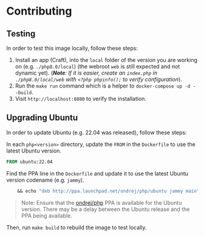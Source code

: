 # Contributing

## Testing

In order to test this image locally, follow these steps:

1. Install an app (Craft), into the `local` folder of the version you are working on (e.g. `./php8.0/local`) (the webroot `web` is still expected and not dynamic yet). (_**Note**: If it is easier, create an `index.php` in `./php8.0/local/web` with `<?php phpinfo();` to verify configuration_).
2. Run the `make run` command which is a helper to `docker-compose up -d --build`.
3. Visit `http://localhost:8080` to verify the installation.

## Upgrading Ubuntu

In order to update Ubuntu (e.g. 22.04 was released), follow these steps:

In each `php<version>` directory, update the `FROM` in the `Dockerfile` to use the latest Ubuntu version.

```Dockerfile
FROM ubuntu:22.04
```

Find the PPA line in the `Dockerfile` and update it to use the latest Ubuntu version codename (e.g. `jammy`).

```Dockerfile
    && echo "deb http://ppa.launchpad.net/ondrej/php/ubuntu jammy main" > /etc/apt/sources.list.d/ondrej-php.list \
```

> Note: Ensure that the [ondrej/php](https://launchpad.net/~ondrej/+archive/ubuntu/php) PPA is available for the Ubuntu version. There may be a delay between the Ubuntu release and the PPA being available.

Then, run `make build` to rebuild the image to test locally.
